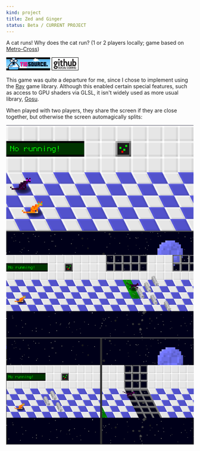 ```yaml
---
kind: project
title: Zed and Ginger
status: Beta / CURRENT PROJECT
---
```


A cat runs! Why does the cat run? (1 or 2 players locally; game based on [Metro-Cross])

[![TIGSource forum](/images/tigsource.png)](http://forums.tigsource.com/index.php?topic=20797.0 "TIGSource forum")
[![Github project](/images/github.png)](https://github.com/Spooner/zed_and_ginger "Github project")

This game was quite a departure for me, since I chose to implement using the [Ray] game library. Although this enabled certain special features, such as access to GPU shaders via GLSL, it isn't widely used as more usual library, [Gosu].

When played with two players, they share the screen if they are close together, but otherwise the screen automagically splits:

![Screenshot showing split-screen](/images/screenshots/zed_and_ginger_17-2-player-cameras.png "Split-screen with 2 players")

[Metro-cross]: http://en.wikipedia.org/wiki/Metro-Cross
[Ray]: http://mon-ouie.github.com/projects/ray.html
[Gosu]: http://http://www.libgosu.org/
